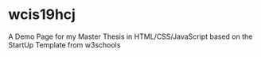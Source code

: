 # wcis19hcj
A Demo Page for my Master Thesis in HTML/CSS/JavaScript based on the StartUp Template from w3schools

